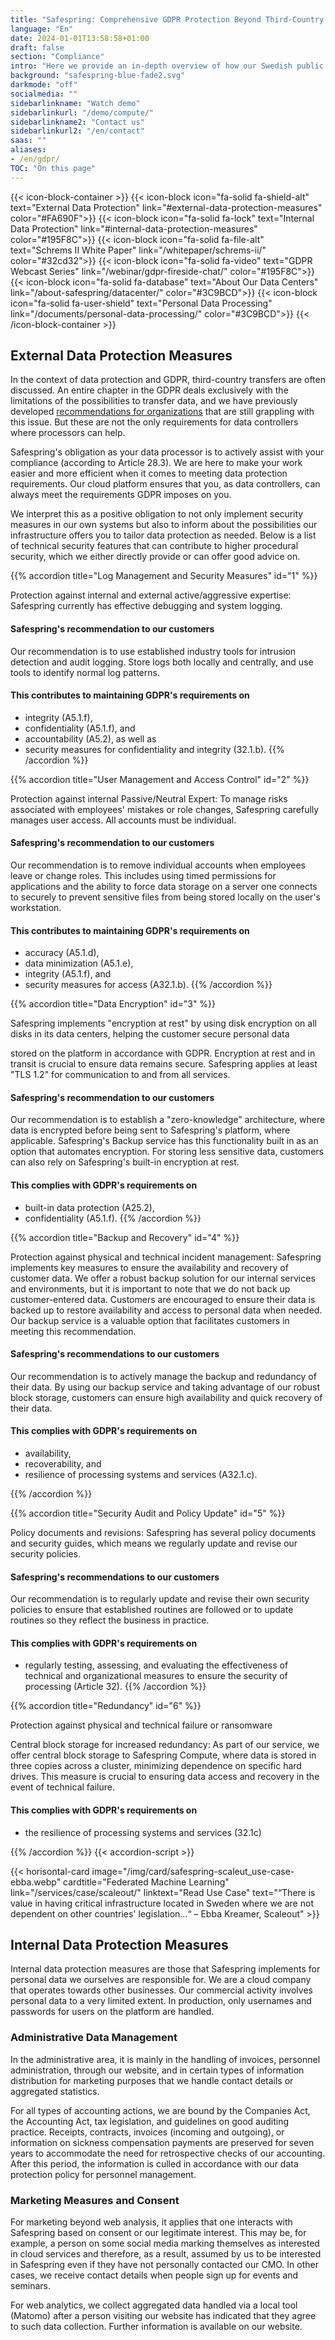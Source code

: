 ```yaml
---
title: "Safespring: Comprehensive GDPR Protection Beyond Third-Country Transfer"
language: "En"
date: 2024-01-01T13:58:58+01:00
draft: false
section: "Compliance"
intro: "Here we provide an in-depth overview of how our Swedish public cloud platform not only meets the strict requirements of GDPR, but also goes a step further to ensure your company's data protection. With Safespring, you get not just a solution that protects against data transfer to third countries, but a comprehensive strategy that covers more aspects of data protection and security."
background: "safespring-blue-fade2.svg"
darkmode: "off"
socialmedia: ""
sidebarlinkname: "Watch demo"
sidebarlinkurl: "/demo/compute/"
sidebarlinkname2: "Contact us"
sidebarlinkurl2: "/en/contact"
saas: ""
aliases:
- /en/gdpr/
TOC: "On this page"
---
```


{{< icon-block-container >}}
    {{< icon-block icon="fa-solid fa-shield-alt" text="External Data Protection" link="#external-data-protection-measures" color="#FA690F">}}
    {{< icon-block icon="fa-solid fa-lock" text="Internal Data Protection" link="#internal-data-protection-measures" color="#195F8C">}}
    {{< icon-block icon="fa-solid fa-file-alt" text="Schrems II White Paper" link="/whitepaper/schrems-ii/" color="#32cd32">}}
    {{< icon-block icon="fa-solid fa-video" text="GDPR Webcast Series" link="/webinar/gdpr-fireside-chat/" color="#195F8C">}}
    {{< icon-block icon="fa-solid fa-database" text="About Our Data Centers" link="/about-safespring/datacenter/" color="#3C9BCD">}}
    {{< icon-block icon="fa-solid fa-user-shield" text="Personal Data Processing" link="/documents/personal-data-processing/" color="#3C9BCD">}}
{{< /icon-block-container >}}



## External Data Protection Measures
In the context of data protection and GDPR, third-country transfers are often discussed. An entire chapter in the GDPR deals exclusively with the limitations of the possibilities to transfer data, and we have previously developed [recommendations for organizations](/whitepaper/schrems-ii/) that are still grappling with this issue. But these are not the only requirements for data controllers where processors can help.

Safespring's obligation as your data processor is to actively assist with your compliance (according to Article 28.3). We are here to make your work easier and more efficient when it comes to meeting data protection requirements. Our cloud platform ensures that you, as data controllers, can always meet the requirements GDPR imposes on you.

We interpret this as a positive obligation to not only implement security measures in our own systems but also to inform about the possibilities our infrastructure offers you to tailor data protection as needed. Below is a list of technical security features that can contribute to higher procedural security, which we either directly provide or can offer good advice on.




{{% accordion title="Log Management and Security Measures" id="1" %}}

Protection against internal and external active/aggressive expertise: Safespring currently has effective debugging and system logging.

#### Safespring's recommendation to our customers
Our recommendation is to use established industry tools for intrusion detection and audit logging. Store logs both locally and centrally, and use tools to identify normal log patterns.

#### This contributes to maintaining GDPR's requirements on
  - integrity (A5.1.f),
  - confidentiality (A5.1.f), and
  - accountability (A5.2), as well as
  - security measures for confidentiality and integrity (32.1.b).
{{% /accordion %}}




{{% accordion title="User Management and Access Control" id="2" %}}

Protection against internal Passive/Neutral Expert: To manage risks associated with employees' mistakes or role changes, Safespring carefully manages user access. All accounts must be individual.

#### Safespring's recommendation to our customers
Our recommendation is to remove individual accounts when employees leave or change roles. This includes using timed permissions for applications and the ability to force data storage on a server one connects to securely to prevent sensitive files from being stored locally on the user's workstation.

#### This contributes to maintaining GDPR's requirements on
  - accuracy (A5.1.d),
  - data minimization (A5.1.e),
  - integrity (A5.1.f), and
  - security measures for access (A32.1.b).
{{% /accordion %}}




{{% accordion title="Data Encryption" id="3" %}}

Safespring implements "encryption at rest" by using disk encryption on all disks in its data centers, helping the customer secure personal data

 stored on the platform in accordance with GDPR. Encryption at rest and in transit is crucial to ensure data remains secure. Safespring applies at least "TLS 1.2" for communication to and from all services.

#### Safespring's recommendation to our customers
Our recommendation is to establish a "zero-knowledge" architecture, where data is encrypted before being sent to Safespring's platform, where applicable. Safespring's Backup service has this functionality built in as an option that automates encryption. For storing less sensitive data, customers can also rely on Safespring's built-in encryption at rest.

#### This complies with GDPR's requirements on
  - built-in data protection (A25.2),
  - confidentiality (A5.1.f).
{{% /accordion %}}




{{% accordion title="Backup and Recovery" id="4" %}}

Protection against physical and technical incident management: Safespring implements key measures to ensure the availability and recovery of customer data. We offer a robust backup solution for our internal services and environments, but it is important to note that we do not back up customer-entered data. Customers are encouraged to ensure their data is backed up to restore availability and access to personal data when needed. Our backup service is a valuable option that facilitates customers in meeting this recommendation.

#### Safespring's recommendations to our customers
Our recommendation is to actively manage the backup and redundancy of their data. By using our backup service and taking advantage of our robust block storage, customers can ensure high availability and quick recovery of their data.

#### This complies with GDPR's requirements on
  - availability,
  - recoverability, and
  - resilience of processing systems and services (A32.1.c).

{{% /accordion %}}




{{% accordion title="Security Audit and Policy Update" id="5" %}}

Policy documents and revisions: Safespring has several policy documents and security guides, which means we regularly update and revise our security policies.

#### Safespring's recommendations to our customers
Our recommendation is to regularly update and revise their own security policies to ensure that established routines are followed or to update routines so they reflect the business in practice.

#### This complies with GDPR's requirements on
  - regularly testing, assessing, and evaluating the effectiveness of technical and organizational measures to ensure the security of processing (Article 32).
{{% /accordion %}}



{{% accordion title="Redundancy" id="6" %}}

Protection against physical and technical failure or ransomware

Central block storage for increased redundancy: As part of our service, we offer central block storage to Safespring Compute, where data is stored in three copies across a cluster, minimizing dependence on specific hard drives. This measure is crucial to ensuring data access and recovery in the event of technical failure.

#### This complies with GDPR's requirements on
  - the resilience of processing systems and services (32.1c)

{{% /accordion %}}
{{< accordion-script >}}




{{< horisontal-card image="/img/card/safespring-scaleut_use-case-ebba.webp" cardtitle="Federated Machine Learning" link="/services/case/scaleout/" linktext="Read Use Case" text="“There is value in having critical infrastructure located in Sweden where we are not dependent on other countries' legislation...“ – Ebba Kreamer, Scaleout" >}}




## Internal Data Protection Measures

Internal data protection measures are those that Safespring implements for personal data we ourselves are responsible for. We are a cloud company that operates towards other businesses. Our commercial activity involves personal data to a very limited extent. In production, only usernames and passwords for users on the platform are handled.

### Administrative Data Management

In the administrative area, it is mainly in the handling of invoices, personnel administration, through our website, and in certain types of information distribution for marketing purposes that we handle contact details or aggregated statistics.

For all types of accounting actions, we are bound by the Companies Act, the Accounting Act, tax legislation, and guidelines on good auditing practice. Receipts, contracts, invoices (incoming and outgoing), or information on sickness compensation payments are preserved for seven years to accommodate the need for retrospective checks of our accounting. After this period, the information is culled in accordance with our data protection policy for personnel management.

### Marketing Measures and Consent

For marketing beyond web analysis, it applies that one interacts with Safespring based on consent or our legitimate interest. This may be, for example, a person on some social media marking themselves as interested in cloud services and therefore, as a result, assumed by us to be interested in Safespring even if they have not personally contacted our CMO. In other cases, we receive contact details when people sign up for events and seminars.

For web analytics, we collect aggregated data handled via a local tool (Matomo) after a person visiting our website has indicated that they agree to such data collection. Further information is available on our website.